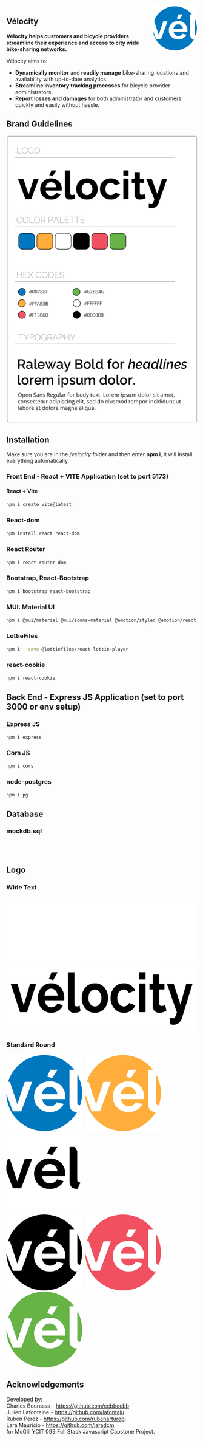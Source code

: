 <img src="Frontend/public/wheel-logo-animation-v2.gif" alt="Velocity wheel logo rose" align="right" width="119" />

## Vélocity

**Vélocity helps customers and bicycle providers streamline their experience and access to city wide bike-sharing networks.**

Vélocity aims to:

- **Dynamically monitor** and **readily manage** bike-sharing locations and availability with up-to-date analytics.
- **Streamline inventory tracking processes** for bicycle provider administrators.
- **Report losses and damages** for both administrator and customers quickly and easily without hassle.

## Brand Guidelines

![BrandGuidelines](Frontend/public/brandguidelines.png)

## Installation

Make sure you are in the _/velocity_ folder and then enter **npm i**, it will install everything automatically.

### Front End - React + VITE Application (set to port 5173)

#### React + Vite

```sh
npm i create vite@latest
```

### React-dom

```sh
npm install react react-dom
```

### React Router

```sh
npm i react-router-dom
```

### Bootstrap, React-Bootstrap

```sh
npm i bootstrap react-bootstrap
```

### MUI: Material UI

```sh
npm i @mui/material @mui/icons-material @emotion/styled @emotion/react
```

### LottieFiles

```sh
npm i --save @lottiefiles/react-lottie-player
```

### react-cookie

```sh
npm i react-cookie
```

## Back End - Express JS Application (set to port 3000 or env setup)

### Express JS

```sh
npm i express
```

### Cors JS

```sh
npm i cors
```

### node-postgres

```sh
npm i pg
```

## Database

### mockdb.sql

<br/><br/>

## Logo

### Wide Text

<img src="Frontend/public/velocity-logo-white.png" alt="Velocity logo white" height="175" />  
<img src="Frontend/public/velocity-logo-black.png" alt="Velocity logo black" height="175" />

### Standard Round

<img src="Frontend/public/wheel-logo-blue.png" alt="Velocity wheel logo blue" height="200" />&nbsp;&nbsp;<img src="Frontend/public/wheel-logo-orange.png" alt="Velocity wheel logo orange" height="200" />&nbsp;&nbsp;<img src="Frontend/public/wheel-logo-white.png" alt="Velocity wheel logo white" height="200" />

<img src="Frontend/public/wheel-logo-bw.png" alt="Velocity wheel logo black" height="200" />&nbsp;&nbsp;<img src="Frontend/public/wheel-logo-rose.png" alt="Velocity wheel logo rose" height="200" />&nbsp;&nbsp;<img src="Frontend/public/wheel-logo-green.png" alt="Velocity wheel logo green" height="200" />

## Acknowledgements

Developed by: <br>
Charles Bourassa - https://github.com/ccbbccbb<br>
Julien Lafontaine - https://github.com/lafontaju<br>
Ruben Perez - https://github.com/rubenarturopj<br>
Lara Mauricio - https://github.com/laradcm<br>
for McGill YCIT 099 Full Stack Javascript Capstone Project.
